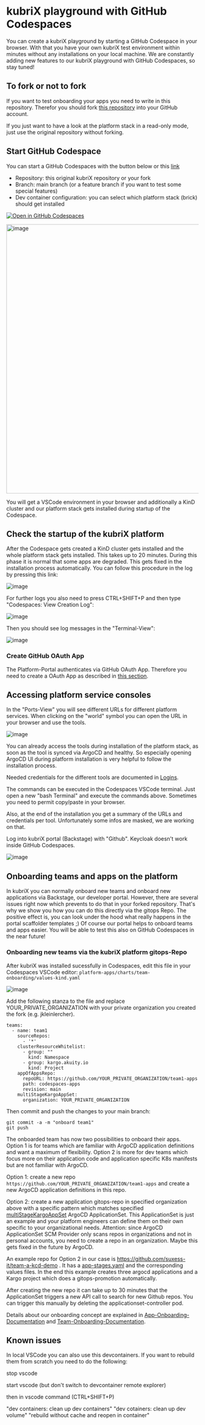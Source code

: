 # kubriX playground with GitHub Codespaces

You can create a kubriX playground by starting a GitHub Codespace in your browser. With that you have your own kubriX test environment within minutes without any installations on your local machine.
We are constantly adding new features to our kubriX playground with GitHub Codespaces, so stay tuned!

## To fork or not to fork

If you want to test onboarding your apps you need to write in this repository. Therefor you should fork [this repository](https://github.com/suxess-it/kubriX) into your GitHub account.

If you just want to have a look at the platform stack in a read-only mode, just use the original repository without forking.

## Start GitHub Codespace

You can start a GitHub Codespaces with the button below or this [link](https://github.com/codespaces/new/)

- Repository: this original kubriX repository or your fork
- Branch: main branch (or a feature branch if you want to test some special features)
- Dev container configuration: you can select which platform stack (brick) should get installed

[![Open in GitHub Codespaces](https://github.com/codespaces/badge.svg)](https://codespaces.new/)

<img width="991" height="706" alt="image" src="https://github.com/user-attachments/assets/e7ebe2ad-2724-4880-a7ba-40796df0dc9b" />

You will get a VSCode environment in your browser and additionally a KinD cluster and our platform stack gets installed during startup of the Codespace.

## Check the startup of the kubriX platform

After the Codespace gets created a KinD cluster gets installed and the whole platform stack gets installed. This takes up to 20 minutes. During this phase it is normal that some apps are degraded. This gets fixed in the installation process automatically.
You can follow this procedure in the log by pressing this link:

![image](https://github.com/user-attachments/assets/0c1d88cb-1f3a-43e6-964c-6066fdbdf564)

For further logs you also need to press CTRL+SHIFT+P and then type "Codespaces: View Creation Log":

![image](https://github.com/user-attachments/assets/38b59d91-ce63-4e3c-9f0d-68b48d039ea8)

Then you should see log messages in the "Terminal-View":

![image](https://github.com/user-attachments/assets/5552ef73-bce6-4129-a0b0-9d410ce47af5)

### Create GitHub OAuth App 

The Platform-Portal authenticates via GitHub OAuth App. Therefore you need to create a OAuth App as described in [this section](installation.md#create-github-oauth-app-and-set-secrets-in-vault).
 
## Accessing platform service consoles

In the "Ports-View" you will see different URLs for different platform services. When clicking on the "world" symbol you can open the URL in your browser and use the tools.

![image](https://github.com/user-attachments/assets/bad60f85-fb88-46cf-8d73-1090a9d61647)

You can already access the tools during installation of the platform stack, as soon as the tool is synced via ArgoCD and healthy. So especially opening ArgoCD UI during platform installation is very helpful to follow the installation process.

Needed credentials for the different tools are documented in [Logins](installation.md#login).

The commands can be executed in the Codespaces VSCode terminal. Just open a new "bash Terminal" and execute the commands above. Sometimes you need to permit copy/paste in your browser.

Also, at the end of the installation you get a summary of the URLs and credentials per tool. Unfortunately some infos are masked, we are working on that.

Log into kubriX portal (Backstage) with "Github".  Keycloak doesn't work inside GitHub Codespaces.

![image](https://github.com/user-attachments/assets/cd277d82-cda3-4144-82dd-9b218e2e6b6a)


## Onboarding teams and apps on the platform

In kubriX you can normally onboard new teams and onboard new applications via Backstage, our developer portal. However, there are several issues right now which prevents to do that in your forked repository. That's why we show you how you can do this directly via the gitops Repo. The positive effect is, you can look under the hood what really happens in the portal scaffolder templates ;) Of course our portal helps to onboard teams and apps easier. You will be able to test this also on GitHub Codespaces in the near future!

### Onboarding new teams via the kubriX platform gitops-Repo

After kubriX was installed sucessfully in Codespaces, edit this file in your Codespaces VSCode editor: `platform-apps/charts/team-onboarding/values-kind.yaml`

![image](https://github.com/user-attachments/assets/4c5c6fa5-967c-4c8c-a267-e0a5dc577006)

Add the following stanza to the file and replace YOUR_PRIVATE_ORGANIZATION with your private organization you created the fork (e.g. jkleinlercher).

```
teams:
  - name: team1
    sourceRepos:
      - '*'
    clusterResourceWhitelist:
      - group: ""
        kind: Namespace
      - group: kargo.akuity.io
        kind: Project
    appOfAppsRepo:
      repoURL: https://github.com/YOUR_PRIVATE_ORGANIZATION/team1-apps
      path: codespaces-apps
      revision: main
    multiStageKargoAppSet:
      organization: YOUR_PRIVATE_ORGANIZATION
```
Then commit and push the changes to your main branch:

```
git commit -a -m "onboard team1"
git push
```

The onboarded team has now two possibilities to onboard their apps. Option 1 is for teams which are familiar with ArgoCD application definitions and want a maximum of flexibility. Option 2 is more for dev teams which focus more on their application code and application specific K8s manifests but are not familiar with ArgoCD.

Option 1: create a new repo `https://github.com/YOUR_PRIVATE_ORGANIZATION/team1-apps` and create a new ArgoCD application definitions in this repo.

Option 2: create a new application gitops-repo in specified organization above with a specific pattern which matches specified [multiStageKargoAppSet](https://github.com/suxess-it/kubriX/blob/main/platform-apps/charts/team-onboarding/templates/appset-scm-multi-stage-kargo.yaml) ArgoCD ApplicationSet. This ApplicationSet is just an example and your platform engineers can define them on their own specific to your organizational needs. Attention: since ArgoCD ApplicationSet SCM Provider only scans repos in organizations and not in personal accounts, you need to create a repo in an organization. Maybe this gets fixed in the future by ArgoCD.

An example repo for Option 2 in our case is https://github.com/suxess-it/team-a-kcd-demo . It has a [app-stages.yaml](https://github.com/suxess-it/team-a-kcd-demo/blob/main/app-stages.yaml) and the corresponding values files. In the end this example creates three argocd applications and a Kargo project which does a gitops-promotion automatically.

After creating the new repo it can take up to 30 minutes that the ApplicationSet triggers a new API call to search for new Github repos. You can trigger this manually by deleting the applicationset-controller pod.

Details about our onboarding concept are explained in [App-Onboarding-Documentation](https://github.com/suxess-it/kubriX/blob/main/backstage-resources/docs/onboarding/onboarding-apps.md) and [Team-Onboarding-Documentation](https://github.com/suxess-it/kubriX/blob/main/backstage-resources/docs/onboarding/onboarding-teams.md ).

## Known issues

In local VSCode you can also use this devcontainers. If you want to rebuild them from scratch you need to do the following:

stop vscode

start vscode (but don't switch to devcontainer remote explorer)

then in vscode command (CTRL+SHIFT+P)

"dev containers: clean up dev containers"
"dev cotainers: clean up dev volume"
"rebuild without cache and reopen in container"
